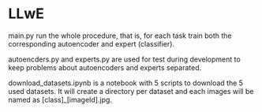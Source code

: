 # LLwE
 
main.py run the whole procedure, that is, for each task train both the corresponding autoencoder and expert (classifier).

autoencders.py and experts.py are used for test during development to keep problems about autoencoders and experts separated.

download_datasets.ipynb is a notebook with 5 scripts to download the 5 used datasets. It will create a directory per dataset and each images will be named as [class]_[imageId].jpg.
